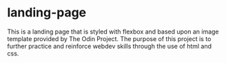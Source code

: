 # landing-page
This is a landing page that is styled with flexbox and based upon an image template provided by The Odin Project. The purpose of this project is to further practice and reinforce webdev skills through the use of html and css.